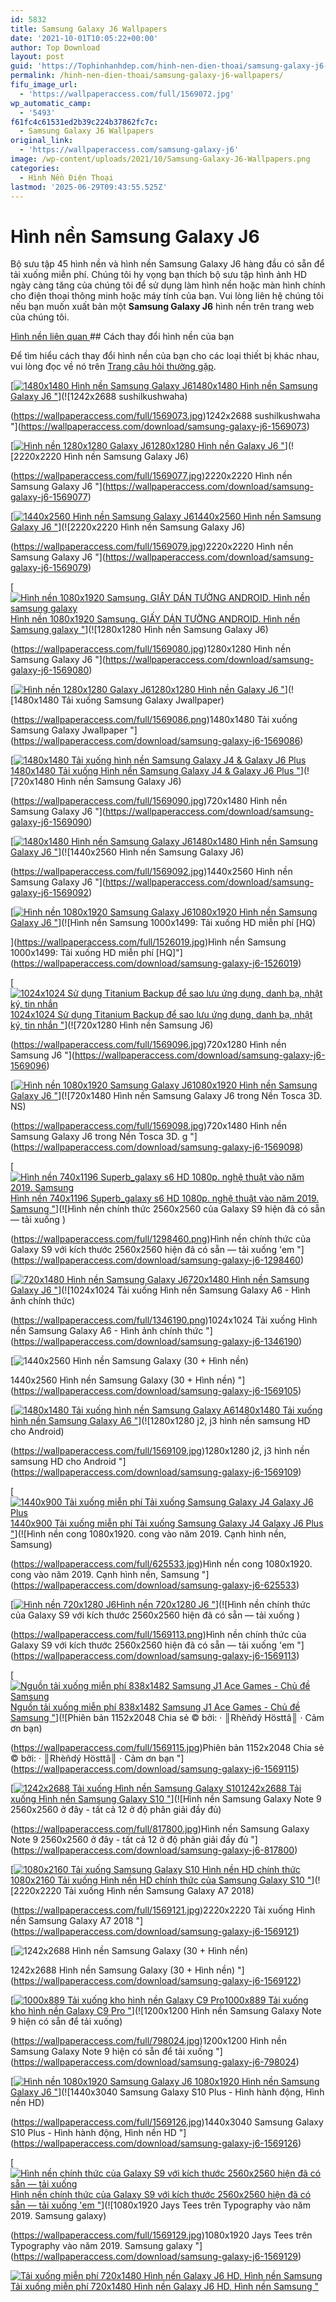 ```yaml
---
id: 5832
title: Samsung Galaxy J6 Wallpapers
date: '2021-10-01T10:05:22+00:00'
author: Top Download
layout: post
guid: 'https://Tophinhanhdep.com/hinh-nen-dien-thoai/samsung-galaxy-j6-wallpapers/'
permalink: /hinh-nen-dien-thoai/samsung-galaxy-j6-wallpapers/
fifu_image_url:
  - 'https://wallpaperaccess.com/full/1569072.jpg'
wp_automatic_camp:
  - '5493'
f61fc4c61531ed2b39c224b37862fc7c:
  - Samsung Galaxy J6 Wallpapers
original_link:
  - 'https://wallpaperaccess.com/samsung-galaxy-j6'
image: /wp-content/uploads/2021/10/Samsung-Galaxy-J6-Wallpapers.png
categories:
  - Hình Nền Điện Thoại
lastmod: '2025-06-29T09:43:55.525Z'
---
```

# Hình nền Samsung Galaxy J6

Bộ sưu tập 45 hình nền và hình nền Samsung Galaxy J6 hàng đầu có sẵn để tải xuống miễn phí. Chúng tôi hy vọng bạn thích bộ sưu tập hình ảnh HD ngày càng tăng của chúng tôi để sử dụng làm hình nền hoặc màn hình chính cho điện thoại thông minh hoặc máy tính của bạn. Vui lòng liên hệ chúng tôi nếu bạn muốn xuất bản một **Samsung Galaxy J6** hình nền trên trang web của chúng tôi.

[Hình nền liên quan ](#related) ## Cách thay đổi hình nền của bạn

Để tìm hiểu cách thay đổi hình nền của bạn cho các loại thiết bị khác nhau, vui lòng đọc về nó trên [Trang câu hỏi thường gặp](https://tophinhanhdep.com/faq/).

  
[[![1480x1480 Hình nền Samsung Galaxy J6](https://wallpaperaccess.com/full/1569072.jpg)1480x1480 Hình nền Samsung Galaxy J6 "](https://wallpaperaccess.com/download/samsung-galaxy-j6-1569072)](![1242x2688 sushilkushwaha)

(https://wallpaperaccess.com/full/1569073.jpg)1242x2688 sushilkushwaha "](https://wallpaperaccess.com/download/samsung-galaxy-j6-1569073)

[[![Hình nền 1280x1280 Galaxy J6](https://wallpaperaccess.com/full/1569076.jpg)1280x1280 Hình nền Galaxy J6 "](https://wallpaperaccess.com/download/samsung-galaxy-j6-1569076)](![2220x2220 Hình nền Samsung Galaxy J6)

(https://wallpaperaccess.com/full/1569077.jpg)2220x2220 Hình nền Samsung Galaxy J6 "](https://wallpaperaccess.com/download/samsung-galaxy-j6-1569077)

[[![1440x2560 Hình nền Samsung Galaxy J6](https://wallpaperaccess.com/full/1569078.jpg)1440x2560 Hình nền Samsung Galaxy J6 "](https://wallpaperaccess.com/download/samsung-galaxy-j6-1569078)](![2220x2220 Hình nền Samsung Galaxy J6)

(https://wallpaperaccess.com/full/1569079.jpg)2220x2220 Hình nền Samsung Galaxy J6 "](https://wallpaperaccess.com/download/samsung-galaxy-j6-1569079)

[[![Hình nền 1080x1920 Samsung.  GIẤY DÁN TƯỜNG ANDROID.  Hình nền samsung galaxy](https://wallpaperaccess.com/full/790995.jpg)Hình nền 1080x1920 Samsung. GIẤY DÁN TƯỜNG ANDROID. Hình nền Samsung galaxy "](https://wallpaperaccess.com/download/samsung-galaxy-j6-790995)](![1280x1280 Hình nền Samsung Galaxy J6)

(https://wallpaperaccess.com/full/1569080.jpg)1280x1280 Hình nền Samsung Galaxy J6 "](https://wallpaperaccess.com/download/samsung-galaxy-j6-1569080)

[[![Hình nền 1280x1280 Galaxy J6](https://wallpaperaccess.com/full/1569082.jpg)1280x1280 Hình nền Galaxy J6 "](https://wallpaperaccess.com/download/samsung-galaxy-j6-1569082)](![1480x1480 Tải xuống Samsung Galaxy Jwallpaper)

(https://wallpaperaccess.com/full/1569086.png)1480x1480 Tải xuống Samsung Galaxy Jwallpaper "](https://wallpaperaccess.com/download/samsung-galaxy-j6-1569086)

[[![1480x1480 Tải xuống hình nền Samsung Galaxy J4 & Galaxy J6 Plus](https://wallpaperaccess.com/full/1569089.jpg)1480x1480 Tải xuống Hình nền Samsung Galaxy J4 &amp; Galaxy J6 Plus "](https://wallpaperaccess.com/download/samsung-galaxy-j6-1569089)](![720x1480 Hình nền Samsung Galaxy J6)

(https://wallpaperaccess.com/full/1569090.jpg)720x1480 Hình nền Samsung Galaxy J6 "](https://wallpaperaccess.com/download/samsung-galaxy-j6-1569090)

[[![1480x1480 Hình nền Samsung Galaxy J6](https://wallpaperaccess.com/full/1569091.jpg)1480x1480 Hình nền Samsung Galaxy J6 "](https://wallpaperaccess.com/download/samsung-galaxy-j6-1569091)](![1440x2560 Hình nền Samsung Galaxy J6)

(https://wallpaperaccess.com/full/1569092.jpg)1440x2560 Hình nền Samsung Galaxy J6 "](https://wallpaperaccess.com/download/samsung-galaxy-j6-1569092)

[[![Hình nền 1080x1920 Samsung Galaxy J6](https://wallpaperaccess.com/full/1569093.jpg)1080x1920 Hình nền Samsung Galaxy J6 "](https://wallpaperaccess.com/download/samsung-galaxy-j6-1569093)](![Hình nền Samsung 1000x1499: Tải xuống HD miễn phí [HQ)

](https://wallpaperaccess.com/full/1526019.jpg)Hình nền Samsung 1000x1499: Tải xuống HD miễn phí \[HQ\]"](https://wallpaperaccess.com/download/samsung-galaxy-j6-1526019)

[[![1024x1024 Sử dụng Titanium Backup để sao lưu ứng dụng, danh bạ, nhật ký, tin nhắn](https://wallpaperaccess.com/full/1569095.jpg)1024x1024 Sử dụng Titanium Backup để sao lưu ứng dụng, danh bạ, nhật ký, tin nhắn "](https://wallpaperaccess.com/download/samsung-galaxy-j6-1569095)](![720x1280 Hình nền Samsung J6)

(https://wallpaperaccess.com/full/1569096.jpg)720x1280 Hình nền Samsung J6 "](https://wallpaperaccess.com/download/samsung-galaxy-j6-1569096)

[[![Hình nền 1080x1920 Samsung Galaxy J6](https://wallpaperaccess.com/full/1569097.jpg)1080x1920 Hình nền Samsung Galaxy J6 "](https://wallpaperaccess.com/download/samsung-galaxy-j6-1569097)](![720x1480 Hình nền Samsung Galaxy J6 trong Nền Tosca 3D.  NS)

(https://wallpaperaccess.com/full/1569098.jpg)720x1480 Hình nền Samsung Galaxy J6 trong Nền Tosca 3D. g "](https://wallpaperaccess.com/download/samsung-galaxy-j6-1569098)

[[![Hình nền 740x1196 Superb_galaxy s6 HD 1080p.  nghệ thuật vào năm 2019. Samsung](https://wallpaperaccess.com/full/827536.jpg)Hình nền 740x1196 Superb\_galaxy s6 HD 1080p. nghệ thuật vào năm 2019. Samsung "](https://wallpaperaccess.com/download/samsung-galaxy-j6-827536)](![Hình nền chính thức 2560x2560 của Galaxy S9 hiện đã có sẵn — tải xuống )

(https://wallpaperaccess.com/full/1298460.png)Hình nền chính thức của Galaxy S9 với kích thước 2560x2560 hiện đã có sẵn — tải xuống 'em "](https://wallpaperaccess.com/download/samsung-galaxy-j6-1298460)

[[![720x1480 Hình nền Samsung Galaxy J6](https://wallpaperaccess.com/full/1569101.jpg)720x1480 Hình nền Samsung Galaxy J6 "](https://wallpaperaccess.com/download/samsung-galaxy-j6-1569101)](![1024x1024 Tải xuống Hình nền Samsung Galaxy A6 - Hình ảnh chính thức)

(https://wallpaperaccess.com/full/1346190.png)1024x1024 Tải xuống Hình nền Samsung Galaxy A6 - Hình ảnh chính thức "](https://wallpaperaccess.com/download/samsung-galaxy-j6-1346190)

[![1440x2560 Hình nền Samsung Galaxy (30 + Hình nền)](https://wallpaperaccess.com/full/1569105.jpg)

1440x2560 Hình nền Samsung Galaxy (30 + Hình nền) "](https://wallpaperaccess.com/download/samsung-galaxy-j6-1569105)

[[![1480x1480 Tải xuống hình nền Samsung Galaxy A6](https://wallpaperaccess.com/full/1346194.png)1480x1480 Tải xuống hình nền Samsung Galaxy A6 "](https://wallpaperaccess.com/download/samsung-galaxy-j6-1346194)](![1280x1280 j2, j3 hình nền samsung HD cho Android)

(https://wallpaperaccess.com/full/1569109.jpg)1280x1280 j2, j3 hình nền samsung HD cho Android "](https://wallpaperaccess.com/download/samsung-galaxy-j6-1569109)

[[![1440x900 Tải xuống miễn phí Tải xuống Samsung Galaxy J4 Galaxy J6 Plus](https://wallpaperaccess.com/full/1569110.jpg)1440x900 Tải xuống miễn phí Tải xuống Samsung Galaxy J4 Galaxy J6 Plus "](https://wallpaperaccess.com/download/samsung-galaxy-j6-1569110)](![Hình nền cong 1080x1920.  cong vào năm 2019. Cạnh hình nền, Samsung)

(https://wallpaperaccess.com/full/625533.jpg)Hình nền cong 1080x1920. cong vào năm 2019. Cạnh hình nền, Samsung "](https://wallpaperaccess.com/download/samsung-galaxy-j6-625533)

[[![Hình nền 720x1280 J6](https://wallpaperaccess.com/full/1569112.jpg)Hình nền 720x1280 J6 "](https://wallpaperaccess.com/download/samsung-galaxy-j6-1569112)](![Hình nền chính thức của Galaxy S9 với kích thước 2560x2560 hiện đã có sẵn — tải xuống )

(https://wallpaperaccess.com/full/1569113.png)Hình nền chính thức của Galaxy S9 với kích thước 2560x2560 hiện đã có sẵn — tải xuống 'em "](https://wallpaperaccess.com/download/samsung-galaxy-j6-1569113)

[[![Nguồn tải xuống miễn phí 838x1482 Samsung J1 Ace Games - Chủ đề Samsung](https://wallpaperaccess.com/full/1569114.jpg)Nguồn tải xuống miễn phí 838x1482 Samsung J1 Ace Games - Chủ đề Samsung "](https://wallpaperaccess.com/download/samsung-galaxy-j6-1569114)](![Phiên bản 1152x2048 Chia sẻ © bởi: · ║Rhèñdý Hösttâ║ · Cảm ơn bạn)

(https://wallpaperaccess.com/full/1569115.jpg)Phiên bản 1152x2048 Chia sẻ © bởi: · ║Rhèñdý Hösttâ║ · Cảm ơn bạn "](https://wallpaperaccess.com/download/samsung-galaxy-j6-1569115)

[[![1242x2688 Tải xuống Hình nền Samsung Galaxy S10](https://wallpaperaccess.com/full/1255094.png)1242x2688 Tải xuống Hình nền Samsung Galaxy S10 "](https://wallpaperaccess.com/download/samsung-galaxy-j6-1255094)](![Hình nền Samsung Galaxy Note 9 2560x2560 ở đây - tất cả 12 ở độ phân giải đầy đủ)

(https://wallpaperaccess.com/full/817800.jpg)Hình nền Samsung Galaxy Note 9 2560x2560 ở đây - tất cả 12 ở độ phân giải đầy đủ "](https://wallpaperaccess.com/download/samsung-galaxy-j6-817800)

[[![1080x2160 Tải xuống Samsung Galaxy S10 Hình nền HD chính thức](https://wallpaperaccess.com/full/1569120.png)1080x2160 Tải xuống Hình nền HD chính thức của Samsung Galaxy S10 "](https://wallpaperaccess.com/download/samsung-galaxy-j6-1569120)](![2220x2220 Tải xuống Hình nền Samsung Galaxy A7 2018)

(https://wallpaperaccess.com/full/1569121.jpg)2220x2220 Tải xuống Hình nền Samsung Galaxy A7 2018 "](https://wallpaperaccess.com/download/samsung-galaxy-j6-1569121)

[![1242x2688 Hình nền Samsung Galaxy (30 + Hình nền)](https://wallpaperaccess.com/full/1569122.jpg)

1242x2688 Hình nền Samsung Galaxy (30 + Hình nền) "](https://wallpaperaccess.com/download/samsung-galaxy-j6-1569122)

[[![1000x889 Tải xuống kho hình nền Galaxy C9 Pro](https://wallpaperaccess.com/full/1569123.jpg)1000x889 Tải xuống kho hình nền Galaxy C9 Pro "](https://wallpaperaccess.com/download/samsung-galaxy-j6-1569123)](![1200x1200 Hình nền Samsung Galaxy Note 9 hiện có sẵn để tải xuống)

(https://wallpaperaccess.com/full/798024.jpg)1200x1200 Hình nền Samsung Galaxy Note 9 hiện có sẵn để tải xuống "](https://wallpaperaccess.com/download/samsung-galaxy-j6-798024)

[[![Hình nền 1080x1920 Samsung Galaxy J6](https://wallpaperaccess.com/full/817798.jpg) 1080x1920 Hình nền Samsung Galaxy J6 "](https://wallpaperaccess.com/download/samsung-galaxy-j6-817798)](![1440x3040 Samsung Galaxy S10 Plus - Hình hành động, Hình nền HD)

(https://wallpaperaccess.com/full/1569126.jpg)1440x3040 Samsung Galaxy S10 Plus - Hình hành động, Hình nền HD "](https://wallpaperaccess.com/download/samsung-galaxy-j6-1569126)

[[![Hình nền chính thức của Galaxy S9 với kích thước 2560x2560 hiện đã có sẵn — tải xuống ](https://wallpaperaccess.com/full/1255096.png)Hình nền chính thức của Galaxy S9 với kích thước 2560x2560 hiện đã có sẵn — tải xuống 'em "](https://wallpaperaccess.com/download/samsung-galaxy-j6-1255096)](![1080x1920 Jays Tees trên Typography vào năm 2019. Samsung galaxy)

(https://wallpaperaccess.com/full/1569129.jpg)1080x1920 Jays Tees trên Typography vào năm 2019. Samsung galaxy "](https://wallpaperaccess.com/download/samsung-galaxy-j6-1569129)

[![Tải xuống miễn phí 720x1480 Hình nền Galaxy J6 HD, Hình nền Samsung](https://wallpaperaccess.com/full/1569130.jpg)Tải xuống miễn phí 720x1480 Hình nền Galaxy J6 HD, Hình nền Samsung "](https://wallpaperaccess.com/download/samsung-galaxy-j6-1569130)
